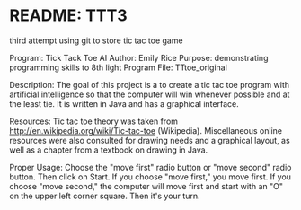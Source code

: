 
README: TTT3
====

third attempt using git to store tic tac toe game

Program:  Tick Tack Toe AI 
Author:  Emily Rice
Purpose:  demonstrating programming skills to 8th light
Program File: TTtoe_original

Description:  The goal of this project is a to create a tic tac toe program with artificial intelligence so that the computer will win whenever possible and at the least tie.  It is written in Java and has a graphical interface.

Resources:  Tic tac toe theory was taken from http://en.wikipedia.org/wiki/Tic-tac-toe (Wikipedia).  Miscellaneous online resources were also consulted for drawing needs and a graphical layout, as well as a chapter from a textbook on drawing in Java. 

Proper Usage:  Choose the "move first" radio button or "move second" radio button.  Then click on Start.  If you choose "move first," you move first.  If you choose "move second," the computer will move first and start with an "O" on the upper left corner square. Then it's your turn.

